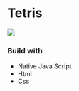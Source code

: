 # Tetris

![](https://www.pixelstalk.net/wp-content/uploads/images1/Game-Tetris-Backgrounds.jpg)

### Build with
- Native Java Script
- Html
- Css

